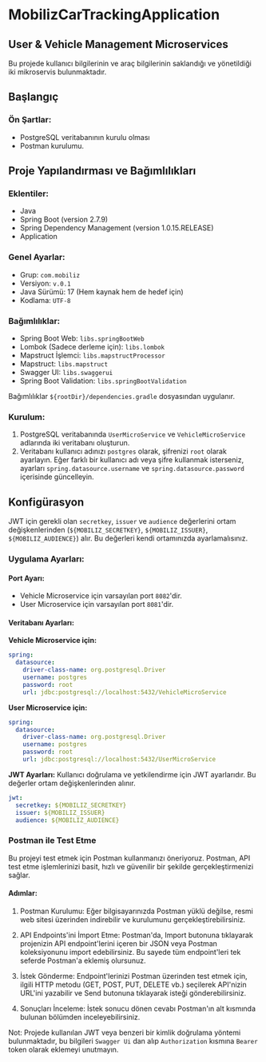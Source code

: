 # MobilizCarTrackingApplication

## User & Vehicle Management Microservices

Bu projede kullanıcı bilgilerinin ve araç bilgilerinin saklandığı ve yönetildiği iki mikroservis bulunmaktadır.

## Başlangıç

### Ön Şartlar:
- PostgreSQL veritabanının kurulu olması
- Postman kurulumu.

## Proje Yapılandırması ve Bağımlılıkları

### Eklentiler:

- Java
- Spring Boot (version 2.7.9)
- Spring Dependency Management (version 1.0.15.RELEASE)
- Application

### Genel Ayarlar:

- Grup: `com.mobiliz`
- Versiyon: `v.0.1`
- Java Sürümü: 17 (Hem kaynak hem de hedef için)
- Kodlama: `UTF-8`

### Bağımlılıklar:

- Spring Boot Web: `libs.springBootWeb`
- Lombok (Sadece derleme için): `libs.lombok`
- Mapstruct İşlemci: `libs.mapstructProcessor`
- Mapstruct: `libs.mapstruct`
- Swagger UI: `libs.swaggerui`
- Spring Boot Validation: `libs.springBootValidation`

Bağımlılıklar `${rootDir}/dependencies.gradle` dosyasından uygulanır.

### Kurulum:

1. PostgreSQL veritabanında `UserMicroService` ve `VehicleMicroService` adlarında iki veritabanı oluşturun.
2. Veritabanı kullanıcı adınızı `postgres` olarak, şifrenizi `root` olarak ayarlayın. Eğer farklı bir kullanıcı adı veya şifre kullanmak isterseniz, ayarları `spring.datasource.username` ve `spring.datasource.password` içerisinde güncelleyin.

## Konfigürasyon

JWT için gerekli olan `secretkey`, `issuer` ve `audience` değerlerini ortam değişkenlerinden (`${MOBILIZ_SECRETKEY}`, `${MOBILIZ_ISSUER}`, `${MOBILIZ_AUDIENCE}`) alır. Bu değerleri kendi ortamınızda ayarlamalısınız.

### Uygulama Ayarları:

#### Port Ayarı:
- Vehicle Microservice için varsayılan port `8082`'dir.
- User Microservice için varsayılan port `8081`'dir.

#### Veritabanı Ayarları:

**Vehicle Microservice için:**

```yaml
spring:
  datasource:
    driver-class-name: org.postgresql.Driver
    username: postgres
    password: root
    url: jdbc:postgresql://localhost:5432/VehicleMicroService


```
**User Microservice için:**


```yaml
spring:
  datasource:
    driver-class-name: org.postgresql.Driver
    username: postgres
    password: root
    url: jdbc:postgresql://localhost:5432/UserMicroService
```
**JWT Ayarları:**
Kullanıcı doğrulama ve yetkilendirme için JWT ayarlarıdır. Bu değerler ortam değişkenlerinden alınır.

```yaml
jwt:
  secretkey: ${MOBILIZ_SECRETKEY}
  issuer: ${MOBILIZ_ISSUER}
  audience: ${MOBILIZ_AUDIENCE}
```
### Postman ile Test Etme
Bu projeyi test etmek için Postman kullanmanızı öneriyoruz. Postman, API test etme işlemlerinizi basit, hızlı ve güvenilir bir şekilde gerçekleştirmenizi sağlar.

#### Adımlar:
1. Postman Kurulumu: Eğer bilgisayarınızda Postman yüklü değilse, resmi web sitesi üzerinden indirebilir ve kurulumunu gerçekleştirebilirsiniz.

2. API Endpoints'ini İmport Etme: Postman'da, Import butonuna tıklayarak projenizin API endpoint'lerini içeren bir JSON veya Postman koleksiyonunu import edebilirsiniz. Bu sayede tüm endpoint'leri tek seferde Postman'a eklemiş olursunuz.

3. İstek Gönderme: Endpoint'lerinizi Postman üzerinden test etmek için, ilgili HTTP metodu (GET, POST, PUT, DELETE vb.) seçilerek API'nizin URL'ini yazabilir ve Send butonuna tıklayarak isteği gönderebilirsiniz.

4. Sonuçları İnceleme: İstek sonucu dönen cevabı Postman'ın alt kısmında bulunan bölümden inceleyebilirsiniz.

Not: Projede kullanılan JWT veya benzeri bir kimlik doğrulama yöntemi bulunmaktadır, bu bilgileri `Swagger Ui` dan alıp `Authorization` kısmına `Bearer` token olarak eklemeyi unutmayın.
